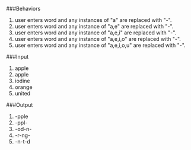 ###Behaviors                                          
1) user enters word and
any instances of "a" are replaced
with "-".
2) user enters word and
any instance of "a,e" are replaced
with "-".
3) user enters word and
any instance of "a,e,i" are replaced
with "-".
4) user enters word and
any instance of "a,e,i,o" are replaced
with "-".
5) user enters word and
any instance of "a,e,i,o,u" are replaced
with "-".

###Input
1) apple
2) apple
3) iodine
4) orange
5) united

###Output
1) -pple
2) -ppl-
3) -od-n-
4) -r-ng-
5) -n-t-d
